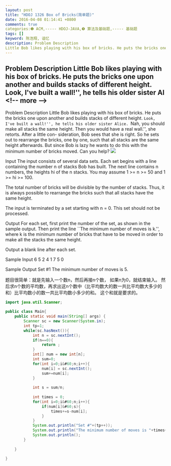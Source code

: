 ```yaml
---
layout: post
title: "HDOJ 1326 Box of Bricks(简单题)"
date: 2016-04-08 01:14:41 +0800
comments: true
categories:❶ ACM,----- HDOJ-JAVA,❺ 算法及基础题,----- 基础题
tags: []
keyword: 陈浩翔, 谙忆
description: Problem Description 
Little Bob likes playing with his box of bricks. He puts the bricks one upon another and builds stacks of different height. Look, I've built a wall!'', he tells his older sister Al 
---
```



Problem Description 
Little Bob likes playing with his box of bricks. He puts the bricks one upon another and builds stacks of different height. Look, I've built a wall!'', he tells his older sister Al
&#60;!-- more --&#62;
----------

Problem Description
Little Bob likes playing with his box of bricks. He puts the bricks one upon another and builds stacks of different height. ``Look, I've built a wall!'', he tells his older sister Alice. ``Nah, you should make all stacks the same height. Then you would have a real wall.'', she retorts. After a little con- sideration, Bob sees that she is right. So he sets out to rearrange the bricks, one by one, such that all stacks are the same height afterwards. But since Bob is lazy he wants to do this with the minimum number of bricks moved. Can you help? 
![](http://img.blog.csdn.net/20160408011012123)




 

Input
The input consists of several data sets. Each set begins with a line containing the number n of stacks Bob has built. The next line contains n numbers, the heights hi of the n stacks. You may assume 1 >= n >= 50 and 1 >= hi >= 100.

The total number of bricks will be divisible by the number of stacks. Thus, it is always possible to rearrange the bricks such that all stacks have the same height. 

The input is terminated by a set starting with n = 0. This set should not be processed. 

 

Output
For each set, first print the number of the set, as shown in the sample output. Then print the line ``The minimum number of moves is k.'', where k is the minimum number of bricks that have to be moved in order to make all the stacks the same height. 

Output a blank line after each set.

 

Sample Input
6
5 2 4 1 7 5
0
 

Sample Output
Set #1
The minimum number of moves is 5.


题目很简单：就是先输入一个数n，然后再接n个数，
            如果n为0，就结束输入。
然后求n个数的平均数，再求出这n个数中（比平均数大的数一共比平均数大多少的和）比平均数小的数一共比平均数小多少的和。
这个和就是要求的。

```java
import java.util.Scanner;

public class Main{
	public static void main(String[] args) {
		Scanner sc = new Scanner(System.in);
		int tp=1;
		while(sc.hasNext()){
			int n = sc.nextInt();
			if(n==0){
				return ;
			}
			int[] num = new int[n];
			int sum=0;
			for(int i=0;i&#60;n;i++){
				num[i] = sc.nextInt();
				sum+=num[i];
			}
			
			int s = sum/n;
			
			int times = 0;
			for(int i=0;i&#60;n;i++){
				if(num[i]&#60;s){
					times+=s-num[i];
				}
			}
			System.out.println("Set #"+(tp++));
			System.out.println("The minimum number of moves is "+times+".");
			System.out.println();
		}
		
	}

}

```